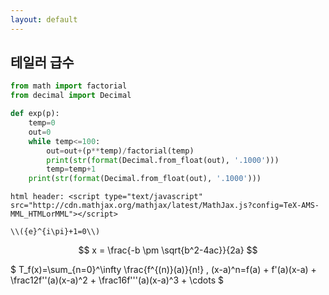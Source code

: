 ```yaml
---
layout: default
---
```


## 테일러 급수

```python
from math import factorial
from decimal import Decimal

def exp(p):
    temp=0
    out=0
    while temp<=100:
        out=out+(p**temp)/factorial(temp)
        print(str(format(Decimal.from_float(out), '.1000')))
        temp=temp+1
    print(str(format(Decimal.from_float(out), '.1000')))
```

```
html header: <script type="text/javascript"  src="http://cdn.mathjax.org/mathjax/latest/MathJax.js?config=TeX-AMS-MML_HTMLorMML"></script> 

\\({e}^{i\pi}+1=0\\)
```

$$ x = \frac{-b \pm \sqrt{b^2-4ac}}{2a} $$

$ T_f(x)=\sum_{n=0}^\infty \frac{f^{(n)}(a)}{n!} \, (x-a)^n=f(a) + f'(a)(x-a) + \frac12f''(a)(x-a)^2 + \frac16f'''(a)(x-a)^3 + \cdots $
